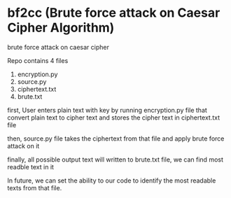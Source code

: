 # bf2cc (Brute force attack on Caesar Cipher Algorithm)
brute force attack on caesar cipher

Repo contains 4 files
  1) encryption.py
  2) source.py
  3) ciphertext.txt
  4) brute.txt

first, User enters plain text with key by running encryption.py file that convert plain text to cipher text and stores the cipher text in ciphertext.txt file

then, source.py file takes the ciphertext from that file and apply brute force attack on it

finally, all possible output text will written to brute.txt file, we can find most readble text in it


In future, we can set the ability to our code to identify the most readable texts from that file.
